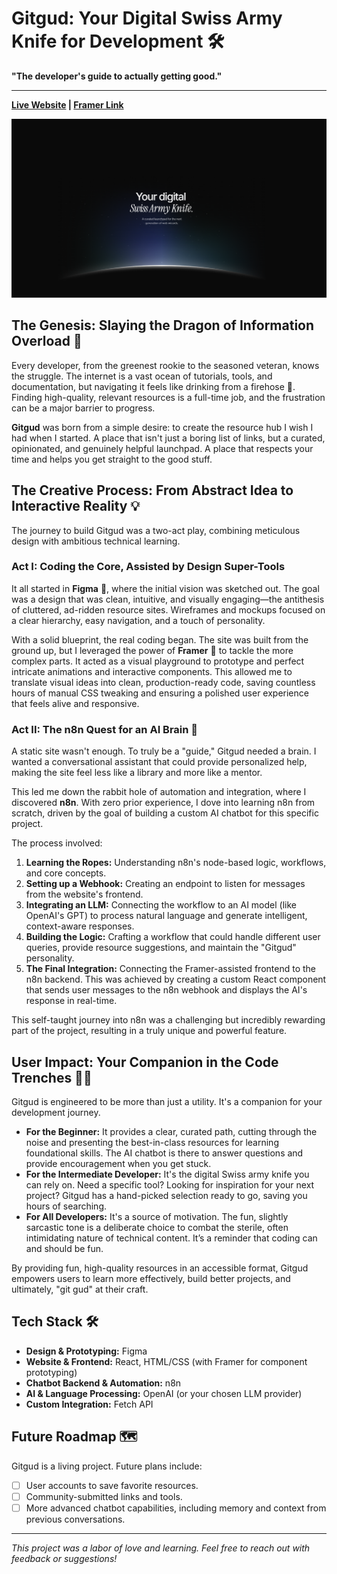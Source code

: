 # Gitgud: Your Digital Swiss Army Knife for Development 🛠️

**"The developer's guide to actually getting good."**

---

**[Live Website](********) | [Framer Link](https://framer.com/projects/Waitlister-copy--nEEqvGw79rUKsmROGNu0-aDPW7)**

![Gitgud Website Screenshot](./assets/home-page.png)

## The Genesis: Slaying the Dragon of Information Overload 🐉

Every developer, from the greenest rookie to the seasoned veteran, knows the struggle. The internet is a vast ocean of tutorials, tools, and documentation, but navigating it feels like drinking from a firehose 🚒. Finding high-quality, relevant resources is a full-time job, and the frustration can be a major barrier to progress.

**Gitgud** was born from a simple desire: to create the resource hub I wish I had when I started. A place that isn't just a boring list of links, but a curated, opinionated, and genuinely helpful launchpad. A place that respects your time and helps you get straight to the good stuff.

## The Creative Process: From Abstract Idea to Interactive Reality 💡

The journey to build Gitgud was a two-act play, combining meticulous design with ambitious technical learning.

### Act I: Coding the Core, Assisted by Design Super-Tools

It all started in **Figma** 🎨, where the initial vision was sketched out. The goal was a design that was clean, intuitive, and visually engaging—the antithesis of cluttered, ad-ridden resource sites. Wireframes and mockups focused on a clear hierarchy, easy navigation, and a touch of personality.

With a solid blueprint, the real coding began. The site was built from the ground up, but I leveraged the power of **Framer** 🚀 to tackle the more complex parts. It acted as a visual playground to prototype and perfect intricate animations and interactive components. This allowed me to translate visual ideas into clean, production-ready code, saving countless hours of manual CSS tweaking and ensuring a polished user experience that feels alive and responsive.

### Act II: The n8n Quest for an AI Brain 🤖

A static site wasn't enough. To truly be a "guide," Gitgud needed a brain. I wanted a conversational assistant that could provide personalized help, making the site feel less like a library and more like a mentor.

This led me down the rabbit hole of automation and integration, where I discovered **n8n**. With zero prior experience, I dove into learning n8n from scratch, driven by the goal of building a custom AI chatbot for this specific project.

The process involved:
1.  **Learning the Ropes:** Understanding n8n's node-based logic, workflows, and core concepts.
2.  **Setting up a Webhook:** Creating an endpoint to listen for messages from the website's frontend.
3.  **Integrating an LLM:** Connecting the workflow to an AI model (like OpenAI's GPT) to process natural language and generate intelligent, context-aware responses.
4.  **Building the Logic:** Crafting a workflow that could handle different user queries, provide resource suggestions, and maintain the "Gitgud" personality.
5.  **The Final Integration:** Connecting the Framer-assisted frontend to the n8n backend. This was achieved by creating a custom React component that sends user messages to the n8n webhook and displays the AI's response in real-time.

This self-taught journey into n8n was a challenging but incredibly rewarding part of the project, resulting in a truly unique and powerful feature.

## User Impact: Your Companion in the Code Trenches 🧑‍💻

Gitgud is engineered to be more than just a utility. It's a companion for your development journey.

* **For the Beginner:** It provides a clear, curated path, cutting through the noise and presenting the best-in-class resources for learning foundational skills. The AI chatbot is there to answer questions and provide encouragement when you get stuck.
* **For the Intermediate Developer:** It's the digital Swiss army knife you can rely on. Need a specific tool? Looking for inspiration for your next project? Gitgud has a hand-picked selection ready to go, saving you hours of searching.
* **For All Developers:** It's a source of motivation. The fun, slightly sarcastic tone is a deliberate choice to combat the sterile, often intimidating nature of technical content. It’s a reminder that coding can and should be fun.

By providing fun, high-quality resources in an accessible format, Gitgud empowers users to learn more effectively, build better projects, and ultimately, "git gud" at their craft.

## Tech Stack 🛠️

* **Design & Prototyping:** Figma
* **Website & Frontend:** React, HTML/CSS (with Framer for component prototyping)
* **Chatbot Backend & Automation:** n8n
* **AI & Language Processing:** OpenAI (or your chosen LLM provider)
* **Custom Integration:** Fetch API

## Future Roadmap 🗺️

Gitgud is a living project. Future plans include:
* [ ] User accounts to save favorite resources.
* [ ] Community-submitted links and tools.
* [ ] More advanced chatbot capabilities, including memory and context from previous conversations.

---

*This project was a labor of love and learning. Feel free to reach out with feedback or suggestions!*
